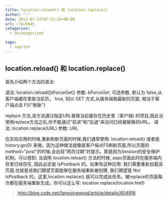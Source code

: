 ```yaml
---
title: location.reload() 和 location.replace()
author: "-"
date: 2013-07-12T07:15:14+00:00
url: /?p=5645
categories:
  - Uncategorized

tags:
  - reprint
---
```

## location.reload() 和 location.replace()
首先介绍两个方法的语法: 


 语法:  location.reload([bForceGet])                                                                                                                           参数:  _bForceGet_, 可选参数, 默认为 false,从客户端缓存里取当前页。                                                                  true, 则以 GET 方式,从服务端取最新的页面, 相当于客户端点击 F5("刷新")

replace 方法,该方法通过指定URL替换当前缓存在历史里（客户端) 的项目,因此当使用replace方法之后,你不能通过"前进"和"后退"来访问已经被替换的URL。
 语法:  location.replace(URL)                                                                                                      参数:  URL

在实际应用的时候,重新刷新页面的时候,我们通常使用:  location.reload() 或者是 history.go(0) 来做。因为这种做法就像是客户端点F5刷新页面,所以页面的method="post"的时候,会出现"网页过期"的提示。那是因为Session的安全保护机制。可以想到:  当调用 location.reload() 方法的时候, aspx页面此时在服务端内存里已经存在, 因此必定是 IsPostback 的。如果有这种应用:  我们需要重新加载该页面,也就是说我们期望页面能够在服务端重新被创建, 我们期望是 Not IsPostback 的。这里,location.replace() 就可以完成此任务。被replace的页面每次都在服务端重新生成。你可以这么写:  location.replace(location.href)

>http://blog.csdn.net/fangxinggood/article/details/604916